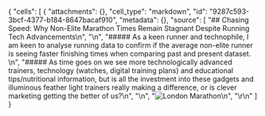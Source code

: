 {
 "cells": [
  {
   "attachments": {},
   "cell_type": "markdown",
   "id": "9287c593-3bcf-4377-b184-8647bacaf910",
   "metadata": {},
   "source": [
    "## Chasing Speed: Why Non-Elite Marathon Times Remain Stagnant Despite Running Tech Advancements\n",
    "\n",
    "##### As a keen runner and technophile, I am keen to analyse running data to confirm if the average non-elite runner is seeing faster finishing times when comparing past and present dataset. \n",
    "##### As time goes on we see more technologically advanced trainers, technology (watches, digital training plans) and educational tips/nutritional information, but is all the investment into these gadgets and illuminous feather light trainers really making a difference, or is clever marketing getting the better of us?\n",
    "\n",
    "![London Marathon](https://images.ctfassets.net/7ajcefednbt4/68o2Cx7UXvJ9Zi0kyqBpaq/9f4cd99e8fdc7cc22b1d2a217876009e/London_Marathon_header.jpg?fm=webp&w=2560)\n",
    "\r\n"
   ]
  }
